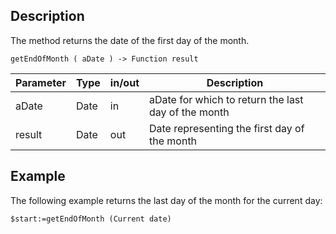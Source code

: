 <!-- getEndOfMonth ( Date ) -> Date
returns date of the last day of the month -->

## Description
The method returns the date of the first day of the month.

```4d
getEndOfMonth ( aDate ) -> Function result
```

| Parameter | Type | in/out | Description |
| --------- | ---- | ------ | ----------- |
|  aDate    | Date | in     |  aDate for which to return the last day of the month   |
|  result   | Date | out  | Date representing the first day of the month  |

## Example

The following example returns the last day of the month for the current day:

```4d
$start:=getEndOfMonth (Current date)
```
